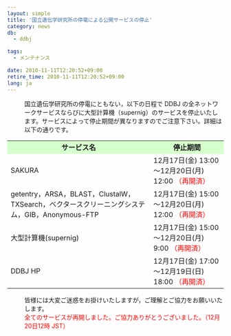 ```yaml
---
layout: simple
title: '国立遺伝学研究所の停電による公開サービスの停止'
category: news
db:
  - ddbj

tags:
  - メンテナンス

date: 2010-11-11T12:20:52+09:00
retire_time: 2010-11-11T12:20:52+09:00
lang: ja
---
```


<dl>
    <dd>国立遺伝学研究所の停電にともない，以下の日程で DDBJ の全ネットワークサービスならびに大型計算機（supernig）のサービスを停止いたします。サービスによって停止期間が異なりますのでご注意下さい。詳細は以下の通りです。</dd>
</dl>

<table>
    <tbody>
        <tr>
            <td align="center" bgcolor="#d5ffcc"><strong>サービス名</strong></td>
            <td align="center" bgcolor="#d5ffcc"><strong>停止期間</strong></td>
        </tr>
        <tr>
            <td>SAKURA</td>
            <td align="top">12月17日(金) 13:00～12月20日(月) 12:00 <span style="color: #ff0000;">（再開済）</span></td>
        </tr>
        <tr>
            <td>getentry，ARSA，BLAST，ClustalW，TXSearch，ベクタースクリーニングシステム，GIB，Anonymous-FTP</td>
            <td valign="top">12月17日(金) 15:00～12月20日(月) 12:00 <span style="color: #ff0000;">（再開済）</span></td>
        </tr>
        <tr>
            <td>大型計算機(supernig)</td>
            <td align="top">12月17日(金) 15:00～12月20日(月) 9:00 <span style="color: #ff0000;">（再開済）</span></td>
        </tr>
        <tr>
            <td>DDBJ HP</td>
            <td align="top">12月17日(金) 17:00～12月19日(日) 18:00 <span style="color: #ff0000;">（再開済）</span></td>
        </tr>
    </tbody>
</table>

<dl>
    <dd>皆様には大変ご迷惑をお掛けいたしますが，ご理解とご協力をお願いいたします。</dd>
    <dd><span style="color: #ff0000;">全てのサービスが再開しました。ご協力ありがとうございました。（12月20日12時 JST）</span></dd>
</dl>
